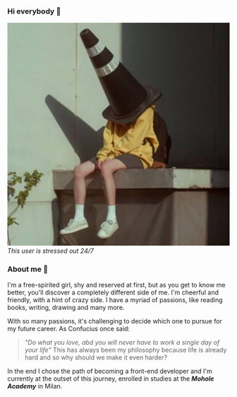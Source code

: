 ### Hi everybody ​👋

<!--
**yimei-wu/yimei-wu** is a ✨ _special_ ✨ repository because its `README.md` (this file) appears on your GitHub profile.

Here are some ideas to get you started:

- 🔭 I’m currently working on ...
- 🌱 I’m currently learning ...
- 👯 I’m looking to collaborate on ...
- 🤔 I’m looking for help with ...
- 💬 Ask me about ...
- 📫 How to reach me: ...
- 😄 Pronouns: ...
- ⚡ Fun fact: ...
-->

![image](profile-readme.jpeg)
_This user is stressed out 24/7_

### About me 🌻

I'm a free-spirited girl, shy and reserved at first, but as you get to know me better, you'll discover a completely different side of me. I'm cheerful and friendly, with a hint of crazy side.
I have a myriad of passions, like reading books, writing, drawing and many more.

With so many passions, it's challenging to decide which one to pursue for my future career. As Confucius once said:

> _"Do what you love, abd you will never have to work a single day of your life"_
> This has always been my philosophy because life is already hard and so why should we make it even harder?

In the end I chose the path of becoming a front-end developer and I'm currently at the outset of this journey, enrolled in studies at the **_Mohole Academy_** in Milan.
